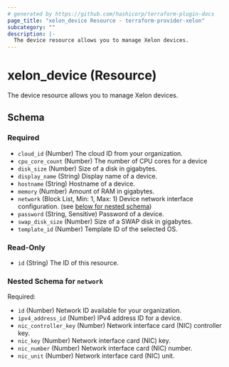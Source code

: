 ```yaml
---
# generated by https://github.com/hashicorp/terraform-plugin-docs
page_title: "xelon_device Resource - terraform-provider-xelon"
subcategory: ""
description: |-
  The device resource allows you to manage Xelon devices.
---
```


# xelon_device (Resource)

The device resource allows you to manage Xelon devices.



<!-- schema generated by tfplugindocs -->
## Schema

### Required

- `cloud_id` (Number) The cloud ID from your organization.
- `cpu_core_count` (Number) The number of CPU cores for a device
- `disk_size` (Number) Size of a disk in gigabytes.
- `display_name` (String) Display name of a device.
- `hostname` (String) Hostname of a device.
- `memory` (Number) Amount of RAM in gigabytes.
- `network` (Block List, Min: 1, Max: 1) Device network interface configuration. (see [below for nested schema](#nestedblock--network))
- `password` (String, Sensitive) Password of a device.
- `swap_disk_size` (Number) Size of a SWAP disk in gigabytes.
- `template_id` (Number) Template ID of the selected OS.

### Read-Only

- `id` (String) The ID of this resource.

<a id="nestedblock--network"></a>
### Nested Schema for `network`

Required:

- `id` (Number) Network ID available for your organization.
- `ipv4_address_id` (Number) IPv4 address ID for a device.
- `nic_controller_key` (Number) Network interface card (NIC) controller key.
- `nic_key` (Number) Network interface card (NIC) key.
- `nic_number` (Number) Network interface card (NIC) number.
- `nic_unit` (Number) Network interface card (NIC) unit.


